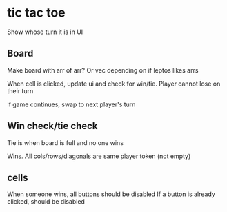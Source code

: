 # tic tac toe

Show whose turn it is in UI

## Board

Make board with arr of arr? Or vec depending on if leptos likes arrs

When cell is clicked, update ui and check for win/tie. Player cannot lose on their turn

if game continues, swap to next player's turn

## Win check/tie check

Tie is when board is full and no one wins

Wins. All cols/rows/diagonals are same player token (not empty)

## cells

When someone wins, all buttons should be disabled
If a button is already clicked, should be disabled
